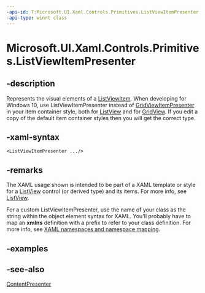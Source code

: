 ```yaml
---
-api-id: T:Microsoft.UI.Xaml.Controls.Primitives.ListViewItemPresenter
-api-type: winrt class
---
```


<!-- Class syntax.
public class ListViewItemPresenter : Windows.UI.Xaml.Controls.ContentPresenter, Windows.UI.Xaml.Controls.Primitives.IListViewItemPresenter, Windows.UI.Xaml.Controls.Primitives.IListViewItemPresenter2
-->

# Microsoft.UI.Xaml.Controls.Primitives.ListViewItemPresenter

## -description
Represents the visual elements of a [ListViewItem](../microsoft.ui.xaml.controls/listviewitem.md). When developing for Windows 10, use ListViewItemPresenter instead of [GridViewItemPresenter](gridviewitempresenter.md) in your item container style, both for [ListView](../microsoft.ui.xaml.controls/listview.md) and for [GridView](../microsoft.ui.xaml.controls/gridview.md). If you edit a copy of the default item container styles then you will get the correct type.

## -xaml-syntax
```xaml
<ListViewItemPresenter .../>
```


## -remarks
The XAML usage shown is intended to be part of a XAML template or style for a [ListView](../microsoft.ui.xaml.controls/listview.md) control (or derived type) and its items. For more info, see [ListView](../microsoft.ui.xaml.controls/listview.md).

For a custom ListViewItemPresenter, use the name of your class as the string within the object element syntax for XAML. You'll probably have to map an **xmlns** definition with a prefix to refer to your class definition. For more info, see [XAML namespaces and namespace mapping](/windows/uwp/xaml-platform/xaml-namespaces-and-namespace-mapping).

## -examples

## -see-also
[ContentPresenter](../microsoft.ui.xaml.controls/contentpresenter.md)
